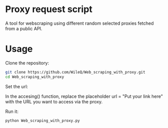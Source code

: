# Proxy request script
A tool for webscraping using different random selected proxies fetched from a public API. 

# Usage
Clone the repository:
```bash
git clone https://github.com/WileQ/Web_scraping_with_proxy.git
cd Web_scraping_with_proxy
```
Set the url:

In the accesing() function, replace the placeholder url = "Put your link here" with the URL you want to access via the proxy.

Run it:
```bash
python Web_scraping_with_proxy.py
```